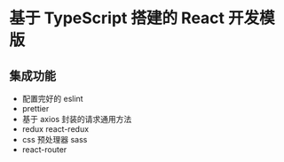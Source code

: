 # 基于 TypeScript 搭建的 React 开发模版

## 集成功能

- 配置完好的 eslint
- prettier
- 基于 axios 封装的请求通用方法
- redux react-redux
- css 预处理器 sass
- react-router
